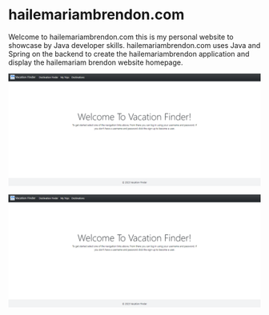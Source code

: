 # hailemariambrendon.com
Welcome to hailemariambrendon.com this is my personal website to showcase by Java developer skills.
hailemariambrendon.com uses Java and Spring on the backend to create the hailemariambrendon application and display the hailemariam 
brendon website homepage.

![alt text](https://github.com/HaileB65/VacationFinderApp/blob/master/src/main/resources/static/images/Welcome%20page.png)

![alt text](https://github.com/HaileB65/VacationFinderApp/blob/master/src/main/resources/static/images/Welcome%20page.png)
